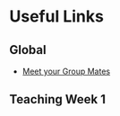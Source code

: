 # Useful Links

## Global

- [Meet your Group Mates](https://intranet.wiut.uz/LearningMaterial/Discussion/Details?ID=705&moduleID=0&way=lm)

## Teaching Week 1
